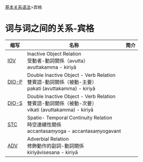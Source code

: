 [基本关系语法](readme.md)>宾格

# 词与词之间的关系-宾格

| 缩写 | 名称 | 简介 |
| ---  | ------ |---- |
|  [IOV](iov.md) | Inactive Object Relation<br>受動者-動詞關係（avutta）<br>avuttakamma - kiriyā |  |
|  [DIO-P](dio.md) | Double Inactive Object - Verb Relation<br>雙賓語-動詞關係（被動-主要）<br>pakati (avuttakamma) - kiriyā |  |
|  [DIO-S](dio.md) | Double Inactive Object - Verb Relation<br>雙賓語-動詞關係（被動-次要）<br>vikati (avuttakamma) - kiriyā |  |
|  [STC](stc.md) | Spatio- Temporal Continuity Relation<br>時空連續性關係<br>accantasaṃyoga - accantasaṃyogavant |  |
|  [ADV](adv.md) | Adverbial Relation<br>修飾動作的副詞-動詞關係<br>kiriyāvisesana - kiriyā  |  |